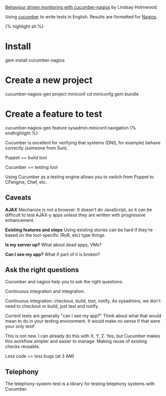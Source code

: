 ---
---

[Behaviour driven monitoring with cucumber-nagios][talk] by Lindsay Holmwood.

[talk]: http://sysadmin.miniconf.org/presentations10.html#07

Using [cucumber](http://cukes.info/) to write tests in English. Results are
formatted for [Nagios](http://www.nagios.org/).


{% highlight sh %}
# Install 
gem install cucumber-nagios

# Create a new project
cucumber-nagios-gen project miniconf
cd miniconfg
gem bundle

# Create a feature to test
cucumber-nagios-gen feature sysadmin.miniconf.navigation
{% endhighlight %}


Cucumber is excellent for verifying that systems (DNS, for example) behave
correctly (someone from Sun).

Puppet == build tool

Cucumber == testing tool

Using Cucumber as a testing engine allows you to switch from Puppet to
CFengine, Chef, etc.

Caveats
-------

**AJAX** Mechanize is not a browser. It doesn't do JavaScript, so it can be
difficult to test AJAX-y apps unless they are written with progressive
enhancement.

**Existing features and steps** Using existing stories can be hard if they're
based on the tool-specific (RoR, etc) type things.

**Is my server up?** What about dead apps, VMs?

**Can I see my app?** What if part of it is broken?

Ask the right questions
-----------------------

Cucumber and nagios help you to ask the right questions.

Continuous integration and integration. 

Continuous integration: checkout, build, test, notify. As sysadmins, we don't
need to checkout or build, just test and notify.

Current tests are generally "can I see my app?" Think about what that would
mean to do in your testing environment. It would make no sense if that were
your only test!

This is not new. I can already do this with X, Y, Z. Yes, but Cucumber makes
this workflow simpler and easier to manage. Making reuse of existing checks
reusable.

Less code == less bugs (at 3 AM)

Telephony
---------

The telephony-system-test is a library for testing telephony systems with
Cucumber.

